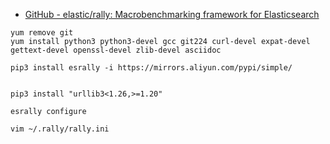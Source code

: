 
- [GitHub - elastic/rally: Macrobenchmarking framework for Elasticsearch](https://github.com/elastic/rally)
```
yum remove git
yum install python3 python3-devel gcc git224 curl-devel expat-devel gettext-devel openssl-devel zlib-devel asciidoc

pip3 install esrally -i https://mirrors.aliyun.com/pypi/simple/


pip3 install "urllib3<1.26,>=1.20"
```




```
esrally configure

vim ~/.rally/rally.ini


```
